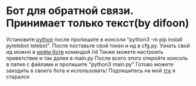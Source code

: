 # Бот для обратной связи. Принимает только текст(by difoon)

Установите [python](https://www.python.org/downloads/) после пропишите в консоли "python3 -m pip install pytelebot telebot".
После поставьте свой токен и ид в cfg.py. Узнать свой ид можно в [моём боте](https://t.me/difoon_bot) командой /id
Также можете настроить приветствие и так далее в main.py
После всего этого откройте консоль в папке с файлами и пропишите "python3 main.py"
Готово можете заходить в своего бота и использовать!
Подпишитесь на мой [тгк](https://t.me/difoonlive) я старался 
